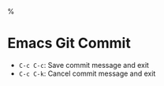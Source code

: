 %

# Emacs Git Commit

- `C-c C-c`: Save commit message and exit
- `C-c C-k`: Cancel commit message and exit
